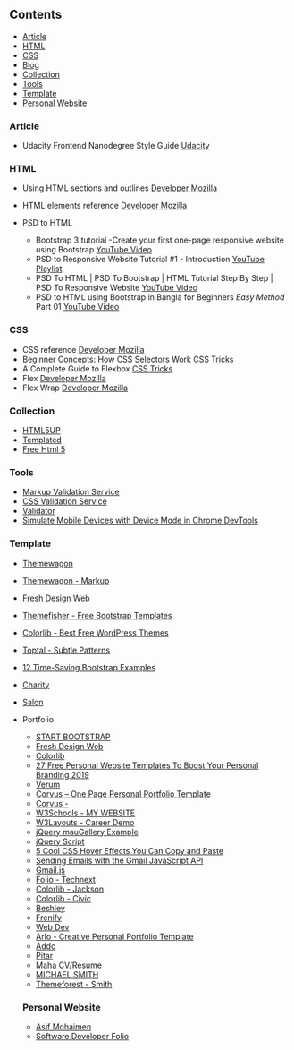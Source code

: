 ## Contents

* [Article](#article)
* [HTML](#html)
* [CSS](#css)
* [Blog](#blog)
* [Collection](#collection)
* [Tools](#tools)
* [Template](#template)
* [Personal Website](#personal-website)

### Article

*  Udacity Frontend Nanodegree Style Guide [Udacity](https://udacity.github.io/frontend-nanodegree-styleguide/css.html#type-selectors)

### HTML
* Using HTML sections and outlines [Developer Mozilla](https://developer.mozilla.org/en-US/docs/Web/Guide/HTML/Using_HTML_sections_and_outlines#The_HTML5_Outline_Algorithm)
* HTML elements reference [Developer Mozilla](https://developer.mozilla.org/en-US/docs/Web/HTML/Element#Content_sectioning)

* PSD to HTML

  * Bootstrap 3 tutorial -Create your first one-page responsive website using Bootstrap [YouTube Video](https://www.youtube.com/watch?v=e6VYRVRoC40)
  * PSD to Responsive Website Tutorial \#1 - Introduction [YouTube Playlist](https://www.youtube.com/watch?v=KiFqtm0kRlI&list=PL4cUxeGkcC9j-0YIv3EDq58-B1yZWvw8_&index=1)
  * PSD To HTML | PSD To Bootstrap | HTML Tutorial Step By Step | PSD To Responsive Website [YouTube Video](https://www.youtube.com/watch?v=YH0z2gy_9DU)
  * PSD to HTML using Bootstrap in Bangla for Beginners *Easy Method* Part 01 [YouTube Video](https://www.youtube.com/watch?v=NC_vbRp4GT0)

### CSS

* CSS reference [Developer Mozilla](https://developer.mozilla.org/en-US/docs/Web/CSS/Reference)
* Beginner Concepts: How CSS Selectors Work [CSS Tricks](https://css-tricks.com/how-css-selectors-work/)
* A Complete Guide to Flexbox [CSS Tricks](https://css-tricks.com/snippets/css/a-guide-to-flexbox/)
* Flex [Developer Mozilla](https://developer.mozilla.org/en-US/docs/Web/CSS/flex)
* Flex Wrap [Developer Mozilla](https://developer.mozilla.org/en-US/docs/Web/CSS/flex-wrap)

### Collection

* [HTML5UP](https://html5up.net/)
* [Templated](https://templated.co/)
* [Free Html 5](https://freehtml5.co/)

### Tools

* [Markup Validation Service](https://validator.w3.org/#validate_by_input)
* [CSS Validation Service](http://jigsaw.w3.org/css-validator/)
* [Validator](https://validator.w3.org)
* [Simulate Mobile Devices with Device Mode in Chrome DevTools](https://developers.google.com/web/tools/chrome-devtools/device-mode/?utm_source=dcc&utm_medium=redirect&utm_campaign=2016q3)

### Template

* [Themewagon](https://themewagon.com/theme_tag/free/)
* [Themewagon - Markup](https://markup.themewagon.com/california_v_2.0//tabs__accordions.html)
* [Fresh Design Web](https://freshdesignweb.com/free-bootstrap-templates/)
* [Themefisher - Free Bootstrap Templates](https://themefisher.com/free-bootstrap-templates/)
* [Colorlib - Best Free WordPress Themes](https://colorlib.com/wp/themes/)
* [Toptal - Subtle Patterns](https://www.toptal.com/designers/subtlepatterns/page/6/)
* [12 Time-Saving Bootstrap Examples](https://tutorialzine.com/2015/06/12-time-saving-bootstrap-examples)
* [Charity](https://p.w3layouts.com/demos/charity/web/index.html)
* [Salon](https://technext.github.io/Man-Hair-Salon/index.html)

* Portfolio

  * [START BOOTSTRAP](https://blackrockdigital.github.io/startbootstrap-freelancer/)
  * [Fresh Design Web](https://freshdesignweb.com/personal-website-templates/)
  * [Colorlib](https://colorlib.com/wp/bootstrap-portfolio-website-templates/)
  * [27 Free Personal Website Templates To Boost Your Personal Branding 2019](https://colorlib.com/wp/free-personal-website-templates/)
  * [Verum](http://www.templatewire.com/preview/verum/)
  * [Corvus – One Page Personal Portfolio Template](https://www.templategarden.com/template/corvus-one-page-personal-portfolio-template)
  * [Corvus - ](https://www.templategarden.com/preview/corvus/template/index.html)
  * [W3Schools - MY WEBSITE](https://www.w3schools.com/w3css/tryw3css_templates_parallax.htm#portfolio)
  * [W3Layouts - Career Demo](https://p.w3layouts.com/demos_new/template_demo/25-09-2017/my_career-demo_Free/1716404269/web/index.html)
  * [jQuery mauGallery Example](https://www.jqueryscript.net/demo/Filterable-Bootstrap-Gallery-Lightbox-mauGallery/)
  * [jQuery Script](https://www.jqueryscript.net/gallery/)
  * [5 Cool CSS Hover Effects You Can Copy and Paste](https://designshack.net/articles/css/5-cool-css-hover-effects-you-can-copy-and-paste/)
  * [Sending Emails with the Gmail JavaScript API](https://www.sitepoint.com/sending-emails-gmail-javascript-api/)
  * [Gmail.js](https://www.npmjs.com/package/gmail-js)
  * [Folio - Technext](https://technext.github.io/folio/)
  * [Colorlib - Jackson](https://colorlib.com/preview/theme/jackson/)
  * [Colorlib - Civic](https://colorlib.com/preview/theme/civic/#)
  * [Beshley](https://beshley.com/vcard/index-gradient.html#)
  * [Frenify](http://frenify.com/envato/marketify/html/beny/1/index.html)
  * [Web Dev](http://demo.designing-world.com/dornee-v1.0.0/index-default.html)
  * [Arlo - Creative Personal Portfolio Template](https://tinyurl.com/y4y6revz)
  * [Addo](http://duruthemes.com/demo/html/addo/white/index.html?ref=duruthemes)
  * [Pitar](http://riyad.ninja/themebangla/pitar/main.html#)
  * [Maha CV/Resume](http://cvresumetemplate.com/maha-personal-cv-resume-html-template/index.html#mh-blog)
  * [MICHAEL SMITH](http://droitlab.com/html/smith/v1/main/index-1.html#)
  * [Themeforest - Smith](https://tinyurl.com/yxm2x373)

  ### Personal Website
  * [Asif Mohaimen](https://asifmohai.men/)
  * [Software Developer Folio](https://github.com/saadpasta/developerFolio/)

